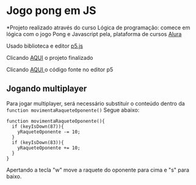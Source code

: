 # Jogo pong em JS

*Projeto realizado através do curso Lógica de programação: comece em lógica com o jogo Pong e Javascript pela, plataforma de cursos [Alura](https://www.alura.com.br/ "Alura")

Usado biblioteca e editor [p5.js](https://p5js.org/ "p5.js") 

 Clicando [AQUI](https://editor.p5js.org/elieljrdl1/full/M5hkODn-e  "AQUI") o projeto finalizado
 
Clicando [AQUI ](https://editor.p5js.org/elieljrdl1/sketches/M5hkODn-e "AQUI ")o código fonte no editor p5

## Jogando multiplayer
Para jogar multiplayer, será necessário  substituir o conteúdo dentro da     `function movimentaRaqueteOponente()` 
    Segue abaixo:
    
    function movimentaRaqueteOponente(){
      if (keyIsDown(87)){
        yRaqueteOponente -= 10;
      }
      if (keyIsDown(83)){
        yRaqueteOponente += 10;
      }
    }
    
Apertando a tecla "w" move a raquete do oponente para cima e "s" para baixo.

